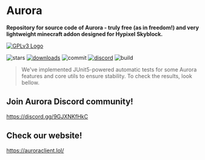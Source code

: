 # **Aurora**
**Repository for source code of Aurora - truly free (as in freedom!) and very lightweight minecraft addon designed for Hypixel Skyblock.**

[![GPLv3 Logo](https://upload.wikimedia.org/wikipedia/commons/thumb/9/93/GPLv3_Logo.svg/192px-GPLv3_Logo.svg.png)](https://commons.wikimedia.org/wiki/File:GPLv3_Logo.svg "Free Software Foundation, Public domain, via Wikimedia Commons")

![stars](https://img.shields.io/github/stars/AuroraQoL/AuroraClient?style=social)
[![downloads](https://img.shields.io/github/downloads/AuroraQoL/AuroraClient/total)](https://github.com/AuroraQoL/AuroraClient/releases/latest)
![commit](https://img.shields.io/github/last-commit/AuroraQoL/AuroraClient)
[![discord](https://badges.aleen42.com/src/discord.svg)](https://discord.gg/9GJXNKfHkC)
![build](https://github.com/AuroraQoL/AuroraClient/actions/workflows/gradle.yml/badge.svg)

> We've implemented JUnit5-powered automatic tests for some Aurora features and core utils to ensure stability. To check the results, look bellow.

## Join Aurora Discord community!
https://discord.gg/9GJXNKfHkC

## Check our website!
https://auroraclient.lol/
